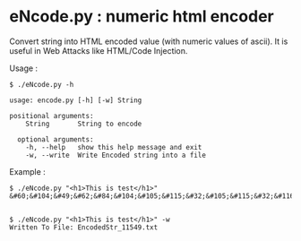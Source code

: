 # eNcode.py : numeric html encoder

Convert string into HTML encoded value (with numeric values of ascii). It is useful in Web Attacks like HTML/Code Injection.  

Usage :  

```shell  
$ ./eNcode.py -h

usage: encode.py [-h] [-w] String

positional arguments:
    String       String to encode

  optional arguments:
    -h, --help   show this help message and exit
    -w, --write  Write Encoded string into a file
```  

Example :  

```shell   
$ ./eNcode.py "<h1>This is test</h1>"  
&#60;&#104;&#49;&#62;&#84;&#104;&#105;&#115;&#32;&#105;&#115;&#32;&#116;&#101;&#115;&#116;&#60;&#47;&#104;&#49;&#62;


$ ./eNcode.py "<h1>This is test</h1>" -w
Written To File: EncodedStr_11549.txt
```  

